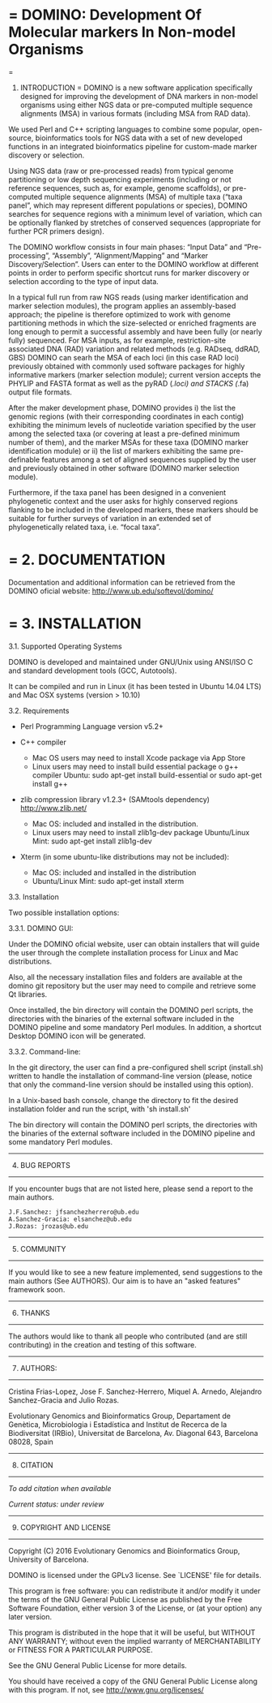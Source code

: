 =
DOMINO: Development Of Molecular markers In Non-model Organisms 
=

=
1. INTRODUCTION
=
DOMINO is a new software application specifically designed for improving the development of DNA markers in non-model organisms using either NGS data or pre-computed multiple sequence alignments (MSA) in various formats (including MSA from RAD data). 

We used Perl and C++ scripting languages to combine some popular, open-source, bioinformatics tools for NGS data with a set of new developed functions in an integrated bioinformatics pipeline for custom-made marker discovery or selection. 

Using NGS data (raw or pre-processed reads) from typical genome partitioning or low depth sequencing experiments (including or not reference sequences, such as, for example, genome scaffolds), or pre-computed multiple sequence alignments (MSA) of multiple taxa 
(“taxa panel”, which may represent different populations or species), DOMINO searches for sequence regions with a minimum level of variation, which can be optionally flanked by stretches of conserved sequences (appropriate for further PCR primers design). 

The DOMINO workflow consists in four main phases: “Input Data” and “Pre-processing”, “Assembly”, “Alignment/Mapping” and “Marker Discovery/Selection”. Users can enter to the DOMINO workflow at different points in order to perform specific shortcut runs for marker 
discovery or selection according to the type of input data.

In a typical full run from raw NGS reads (using marker identification and marker selection modules), the program applies an assembly-based approach; the pipeline is therefore optimized to work with genome partitioning methods in which the size-selected or enriched fragments are long enough to permit a successful assembly and have been fully (or nearly fully) sequenced. For MSA inputs, as for example, restriction-site associated DNA (RAD) variation and related methods (e.g. RADseq, ddRAD, GBS) DOMINO can searh the MSA of each loci (in this case RAD loci) previously obtained with commonly used software packages for highly informative markers (marker selection module); current version accepts the PHYLIP and FASTA format as well as the pyRAD (*.loci) and STACKS (*.fa) output file formats. 

After the maker development phase, DOMINO provides i) the list the genomic regions (with their corresponding coordinates in each contig) exhibiting the minimum levels of nucleotide variation specified by the user among the selected taxa (or covering at least a pre-defined minimum number of them), and the marker MSAs for these taxa (DOMINO marker identification module) or ii) the list of markers exhibiting the same pre-definable features among a set of aligned sequences supplied by the user and previously obtained in other software (DOMINO marker selection module). 

Furthermore, if the taxa panel has been designed in a convenient phylogenetic context and the user asks for highly conserved regions flanking to be included in the developed markers, these markers should be suitable for further surveys of variation in an extended set of phylogenetically related taxa, i.e. “focal taxa”. 

=
2. DOCUMENTATION
=
Documentation and additional information can be retrieved from the DOMINO oficial website: http://www.ub.edu/softevol/domino/

=
3. INSTALLATION
=
3.1. Supported Operating Systems

DOMINO is developed and maintained under GNU/Unix using ANSI/ISO C and standard development tools (GCC, Autotools).

It can be compiled and run in Linux (it has been tested in Ubuntu 14.04 LTS) and Mac OSX systems (version > 10.10)

3.2. Requirements

- Perl Programming Language version v5.2+

- C++ compiler
	+ Mac OS users may need to install Xcode package via App Store
	+ Linux users may need to install build essential package o g++ compiler
		Ubuntu:
			sudo apt-get install build-essential 
			or 
			sudo apt-get install g++

- zlib compression library v1.2.3+ (SAMtools dependency) <http://www.zlib.net/>
	+ Mac OS: included and installed in the distribution.
	+ Linux users may need to install zlib1g-dev package
		Ubuntu/Linux Mint:
			sudo apt-get install zlib1g-dev
			
- Xterm (in some ubuntu-like distributions may not be included):
	+ Mac OS: included and installed in the distribution
	+ Ubuntu/Linux Mint:
		sudo apt-get install xterm


3.3. Installation

Two possible installation options:

3.3.1. DOMINO GUI:

Under the DOMINO oficial website, user can obtain installers that will guide the user through the complete installation process for Linux and Mac distributions. 

Also, all the necessary installation files and folders are available at the domino git repository but the user may need to compile and retrieve some Qt libraries. 

Once installed, the bin directory will contain the DOMINO perl scripts, the directories with the binaries of the external software included in the DOMINO pipeline and some mandatory Perl modules. In addition, a shortcut Desktop DOMINO icon will be generated.

3.3.2. Command-line:

In the git directory, the user can find a pre-configured shell script (install.sh) written to handle the installation of command-line version (please, notice that only the command-line version should be installed using this option).

In a Unix-based bash console, change the directory to fit the desired installation folder and run the script, with 'sh install.sh'
	
The bin directory will contain the DOMINO perl scripts, the directories with the binaries of the external software included in the DOMINO pipeline and some mandatory Perl modules.

------------------------------
4. BUG REPORTS
------------------------------

If you encounter bugs that are not listed here, please send a report to the main authors.
  	
   	J.F.Sanchez: jfsanchezherrero@ub.edu
	A.Sanchez-Gracia: elsanchez@ub.edu
   	J.Rozas: jrozas@ub.edu 


------------------------------
5. COMMUNITY
------------------------------

If you would like to see a new feature implemented, send suggestions to the main authors (See AUTHORS). Our aim is to have an "asked features" framework soon.

------------------------------
6. THANKS
------------------------------

The authors would like to thank all people who contributed (and are still contributing) in the creation and testing of this software. 

------------------------------
7. AUTHORS:
------------------------------
Cristina Frias-Lopez, Jose F. Sanchez-Herrero, Miquel A. Arnedo, Alejandro Sanchez-Gracia and Julio Rozas.
	
Evolutionary Genomics and Bioinformatics Group, Departament de Genètica, Microbiologia i Estadística and Institut de Recerca de la Biodiversitat (IRBio), Universitat de Barcelona, Av. Diagonal 643, Barcelona 08028, Spain


------------------------------
8. CITATION
------------------------------
*To add citation when available*

*Current status: under review*


------------------------------
9. COPYRIGHT AND LICENSE
------------------------------

Copyright (C) 2016 Evolutionary Genomics and Bioinformatics Group, University of Barcelona.

DOMINO is licensed under the GPLv3 license.  See `LICENSE' file for details. 

This program is free software: you can redistribute it and/or modify it under the terms of the GNU General Public License as published by the Free Software Foundation, either version 3 of the License, or (at your option) any later version.

This program is distributed in the hope that it will be useful, but WITHOUT ANY WARRANTY; without even the implied warranty of MERCHANTABILITY or FITNESS FOR A PARTICULAR PURPOSE.  

See the GNU General Public License for more details.

You should have received a copy of the GNU General Public License along with this program.  If not, see <http://www.gnu.org/licenses/>
